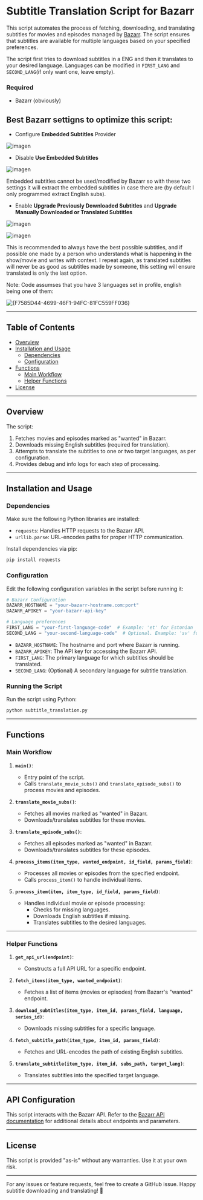 # Subtitle Translation Script for Bazarr

This script automates the process of fetching, downloading, and translating subtitles for movies and episodes managed by [Bazarr](https://bazarr.media/). The script ensures that subtitles are available for multiple languages based on your specified preferences.

The script first tries to download subtitles in a ENG and then it translates to your desired language. Languages can be modified in `FIRST_LANG` and `SECOND_LANG`(if only want one, leave empty).

### Required
- Bazarr (obviously)

## Best Bazarr settigns to optimize this script:
- Configure **Embedded Subtitles** Provider


![imagen](https://github.com/anast20sm/Bazarr_AutoTranslate/assets/33606434/d5e5b443-b0ae-4adb-b32b-07a6f5338a1d)


- Disable **Use Embedded Subtitles**


![imagen](https://github.com/anast20sm/Bazarr_AutoTranslate/assets/33606434/e2712537-1e83-4590-9cc4-1f2e47ad0cbc)


Embedded subtitles cannot be used/modified by Bazarr so with these two settings it will extract the embedded subtitles in case there are (by default I only programmed extract English subs).

- Enable **Upgrade Previously Downloaded Subtitles** and **Upgrade Manually Downloaded or Translated Subtitles**


 ![imagen](https://github.com/anast20sm/Bazarr_AutoTranslate/assets/33606434/42736f20-fb55-43de-b45e-a07cceea73d2)


 
 ![imagen](https://github.com/anast20sm/Bazarr_AutoTranslate/assets/33606434/5c1eb5c1-e52f-42c4-a871-eb4cfbb90582)


This is recommended to always have the best possible subtitles, and if possible one made by a person who understands what is happening in the show/movie and writes with context.
I repeat again, as translated subtitles will never be as good as subtitles made by someone, this setting will ensure translated is only the last option.

Note: Code assumses that you have 3 languages set in profile, english being one of them:

![{F7585D44-4699-46F1-94FC-81FC559FF036}](https://github.com/user-attachments/assets/e346d80a-e295-4cf2-aaa7-e26c46bd08d3)

---

## Table of Contents

- [Overview](#overview)
- [Installation and Usage](#installation-and-usage)
  - [Dependencies](#dependencies)
  - [Configuration](#configuration)
- [Functions](#functions)
  - [Main Workflow](#main-workflow)
  - [Helper Functions](#helper-functions)
- [License](#license)

---

## Overview

The script:
1. Fetches movies and episodes marked as "wanted" in Bazarr.
2. Downloads missing English subtitles (required for translation).
3. Attempts to translate the subtitles to one or two target languages, as per configuration.
4. Provides debug and info logs for each step of processing.

---

## Installation and Usage

### Dependencies

Make sure the following Python libraries are installed:
- `requests`: Handles HTTP requests to the Bazarr API.
- `urllib.parse`: URL-encodes paths for proper HTTP communication.

Install dependencies via pip:
```bash
pip install requests
```

### Configuration

Edit the following configuration variables in the script before running it:

```python
# Bazarr Configuration
BAZARR_HOSTNAME = "your-bazarr-hostname.com:port"
BAZARR_APIKEY = "your-bazarr-api-key"

# Language preferences
FIRST_LANG = "your-first-language-code"  # Example: 'et' for Estonian
SECOND_LANG = "your-second-language-code"  # Optional. Example: 'sv' for Swedish
```

- `BAZARR_HOSTNAME`: The hostname and port where Bazarr is running.
- `BAZARR_APIKEY`: The API key for accessing the Bazarr API.
- `FIRST_LANG`: The primary language for which subtitles should be translated.
- `SECOND_LANG`: (Optional) A secondary language for subtitle translation.

### Running the Script

Run the script using Python:
```bash
python subtitle_translation.py
```

---

## Functions

### Main Workflow

1. **`main()`**:
   - Entry point of the script.
   - Calls `translate_movie_subs()` and `translate_episode_subs()` to process movies and episodes.

2. **`translate_movie_subs()`**:
   - Fetches all movies marked as "wanted" in Bazarr.
   - Downloads/translates subtitles for these movies.

3. **`translate_episode_subs()`**:
   - Fetches all episodes marked as "wanted" in Bazarr.
   - Downloads/translates subtitles for these episodes.

4. **`process_items(item_type, wanted_endpoint, id_field, params_field)`**:
   - Processes all movies or episodes from the specified endpoint.
   - Calls `process_item()` to handle individual items.

5. **`process_item(item, item_type, id_field, params_field)`**:
   - Handles individual movie or episode processing:
     - Checks for missing languages.
     - Downloads English subtitles if missing.
     - Translates subtitles to the desired languages.

---

### Helper Functions

1. **`get_api_url(endpoint)`**:
   - Constructs a full API URL for a specific endpoint.

2. **`fetch_items(item_type, wanted_endpoint)`**:
   - Fetches a list of items (movies or episodes) from Bazarr's "wanted" endpoint.

3. **`download_subtitles(item_type, item_id, params_field, language, series_id)`**:
   - Downloads missing subtitles for a specific language.

4. **`fetch_subtitle_path(item_type, item_id, params_field)`**:
   - Fetches and URL-encodes the path of existing English subtitles.

5. **`translate_subtitle(item_type, item_id, subs_path, target_lang)`**:
   - Translates subtitles into the specified target language.

---

## API Configuration

This script interacts with the Bazarr API. Refer to the [Bazarr API documentation](https://bazarr.media/) for additional details about endpoints and parameters.

---

## License

This script is provided "as-is" without any warranties. Use it at your own risk.

---

For any issues or feature requests, feel free to create a GitHub issue. Happy subtitle downloading and translating! 🚀
